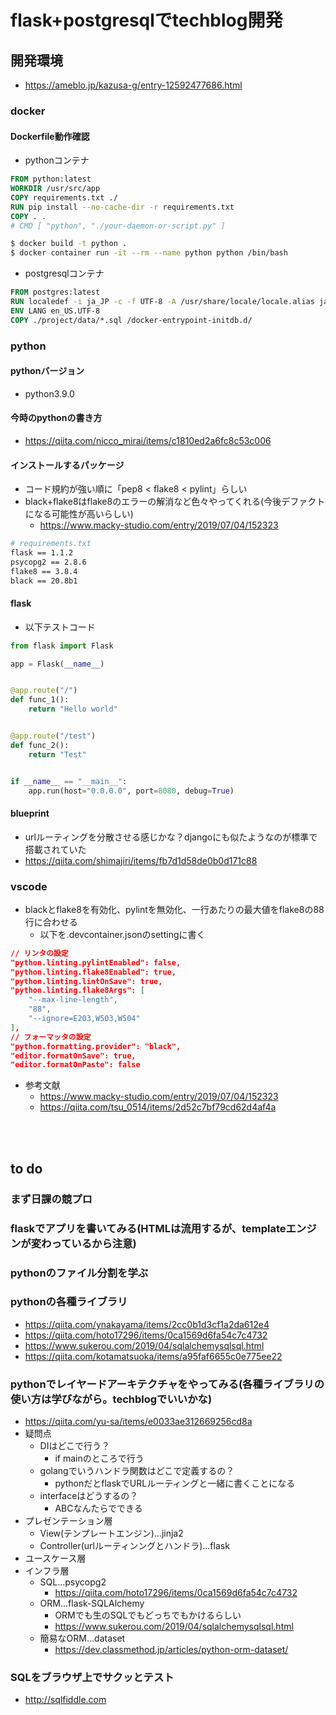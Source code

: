 # flask+postgresqlでtechblog開発

## 開発環境
- https://ameblo.jp/kazusa-g/entry-12592477686.html
### docker
#### Dockerfile動作確認
- pythonコンテナ

```dockerfile
FROM python:latest
WORKDIR /usr/src/app
COPY requirements.txt ./
RUN pip install --no-cache-dir -r requirements.txt
COPY . .
# CMD [ "python", "./your-daemon-or-script.py" ]
```

```bash
$ docker build -t python .
$ docker container run -it --rm --name python python /bin/bash
```

- postgresqlコンテナ

```dockerfile
FROM postgres:latest
RUN localedef -i ja_JP -c -f UTF-8 -A /usr/share/locale/locale.alias ja_JP.UTF-8
ENV LANG en_US.UTF-8
COPY ./project/data/*.sql /docker-entrypoint-initdb.d/
```

### python
#### pythonバージョン
- python3.9.0
#### 今時のpythonの書き方
- https://qiita.com/nicco_mirai/items/c1810ed2a6fc8c53c006
#### インストールするパッケージ
- コード規約が強い順に「pep8 < flake8 < pylint」らしい
- black+flake8はflake8のエラーの解消など色々やってくれる(今後デファクトになる可能性が高いらしい)
  - https://www.macky-studio.com/entry/2019/07/04/152323

```bash
# requirements.txt
flask == 1.1.2
psycopg2 == 2.8.6
flake8 == 3.8.4
black == 20.8b1
```

#### flask
- 以下テストコード

```python
from flask import Flask

app = Flask(__name__)


@app.route("/")
def func_1():
    return "Hello world"


@app.route("/test")
def func_2():
    return "Test"


if __name__ == "__main__":
    app.run(host="0.0.0.0", port=8080, debug=True)

```

#### blueprint
- urlルーティングを分散させる感じかな？djangoにも似たようなのが標準で搭載されていた
- https://qiita.com/shimajiri/items/fb7d1d58de0b0d171c88

### vscode
- blackとflake8を有効化、pylintを無効化、一行あたりの最大値をflake8の88行に合わせる
  - 以下を.devcontainer.jsonのsettingに書く

```json
// リンタの設定
"python.linting.pylintEnabled": false,
"python.linting.flake8Enabled": true,
"python.linting.lintOnSave": true,
"python.linting.flake8Args": [
	"--max-line-length",
	"88",
	"--ignore=E203,W503,W504"
],
// フォーマッタの設定
"python.formatting.provider": "black",
"editor.formatOnSave": true,
"editor.formatOnPaste": false
```

- 参考文献
  - https://www.macky-studio.com/entry/2019/07/04/152323
  - https://qiita.com/tsu_0514/items/2d52c7bf79cd62d4af4a

<br></br>


## to do
### まず日課の競プロ
### flaskでアプリを書いてみる(HTMLは流用するが、templateエンジンが変わっているから注意)
### pythonのファイル分割を学ぶ
### pythonの各種ライブラリ
- https://qiita.com/ynakayama/items/2cc0b1d3cf1a2da612e4
- https://qiita.com/hoto17296/items/0ca1569d6fa54c7c4732
- https://www.sukerou.com/2019/04/sqlalchemysqlsql.html
- https://qiita.com/kotamatsuoka/items/a95faf6655c0e775ee22
### pythonでレイヤードアーキテクチャをやってみる(各種ライブラリの使い方は学びながら。techblogでいいかな)
- https://qiita.com/yu-sa/items/e0033ae312669256cd8a
- 疑問点
  - DIはどこで行う？
    - if mainのところで行う
  - golangでいうハンドラ関数はどこで定義するの？
    - pythonだとflaskでURLルーティングと一緒に書くことになる
  - interfaceはどうするの？
    - ABCなんたらでできる
- プレゼンテーション層
  - View(テンプレートエンジン)...jinja2
  - Controller(urlルーティンングとハンドラ)...flask
- ユースケース層
- インフラ層
  - SQL...psycopg2
    - https://qiita.com/hoto17296/items/0ca1569d6fa54c7c4732
  - ORM...flask-SQLAlchemy
    - ORMでも生のSQLでもどっちでもかけるらしい
    - https://www.sukerou.com/2019/04/sqlalchemysqlsql.html
  - 簡易なORM...dataset
    - https://dev.classmethod.jp/articles/python-orm-dataset/
### SQLをブラウザ上でサクッとテスト
- http://sqlfiddle.com
